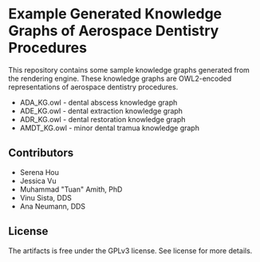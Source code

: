 # Example Generated Knowledge Graphs of Aerospace Dentistry Procedures

This repository contains some sample knowledge graphs generated from the rendering engine. These knowledge graphs are OWL2-encoded representations of aerospace dentistry procedures. 

* ADA_KG.owl - dental abscess knowledge graph
* ADE_KG.owl - dental extraction knowledge graph
* ADR_KG.owl - dental restoration knowledge graph
* AMDT_KG.owl - minor dental tramua knowledge graph

 
## Contributors
* Serena Hou
* Jessica Vu
* Muhammad "Tuan" Amith, PhD
* Vinu Sista, DDS
* Ana Neumann, DDS

## License

The artifacts is free under the GPLv3 license. See license for more details.